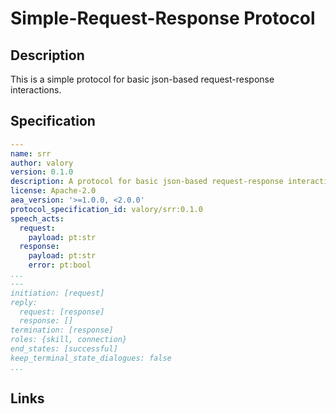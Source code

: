 # Simple-Request-Response Protocol

## Description

This is a simple protocol for basic json-based request-response interactions.

## Specification

```yaml
---
name: srr
author: valory
version: 0.1.0
description: A protocol for basic json-based request-response interactions.
license: Apache-2.0
aea_version: '>=1.0.0, <2.0.0'
protocol_specification_id: valory/srr:0.1.0
speech_acts:
  request:
    payload: pt:str
  response:
    payload: pt:str
    error: pt:bool
...
---
initiation: [request]
reply:
  request: [response]
  response: []
termination: [response]
roles: {skill, connection}
end_states: [successful]
keep_terminal_state_dialogues: false
...
```

## Links

